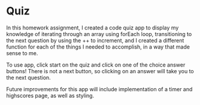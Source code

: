 # Quiz

In this homework assignment, I created a code quiz app to display my knowledge of iterating through an array using forEach loop, transitioning to the next question by using the ++ to increment, and I created a different function for each of the things I needed to accomplish, in a way that made sense to me.

To use app, click start on the quiz and click on one of the choice answer buttons! There is not a next button, so clicking on an answer will take you to the next question.

Future improvements for this app will include implementation of a timer and highscores page, as well as styling.
